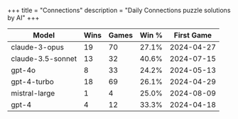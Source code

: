 +++
title = "Connections"
description = "Daily Connections puzzle solutions by AI"
+++

| Model | Wins | Games | Win % | First Game  |
|-------|------|-------------|----------------|------------|
| claude-3-opus | 19 | 70 | 27.1% | 2024-04-27 |
| claude-3.5-sonnet | 13 | 32 | 40.6% | 2024-07-15 |
| gpt-4o | 8 | 33 | 24.2% | 2024-05-13 |
| gpt-4-turbo | 18 | 69 | 26.1% | 2024-04-29 |
| mistral-large | 1 | 4 | 25.0% | 2024-08-09 |
| gpt-4 | 4 | 12 | 33.3% | 2024-04-18 |
